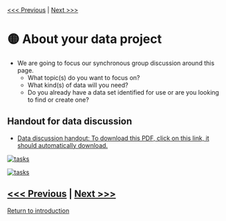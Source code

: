 [<<< Previous](yourdata.md) | [Next >>>](continue.md)   

# :yellow_circle: About your data project
* We are going to focus our synchronous group discussion around this page.
    * What topic(s) do you want to focus on?
    * What kind(s) of data will you need?
    * Do you already have a data set identified for use or are you looking to find or create one? 

## Handout for data discussion 

* [ Data discussion handout: To download this PDF, click on this link, it should automatically download.](https://github.com/SouthernMethodistUniversity/data/raw/master/sections/handoutdata.pdf)


[![tasks](https://github.com/DHRISMU/data/blob/master/images/datalifecycle.png)](https://github.com/DHRISMU/data/blob/master/sections/bigdatalessons.pdf)

[![tasks](https://github.com/DHRISMU/data/blob/master/images/3challenges.png)](https://github.com/DHRISMU/data/blob/master/sections/bigdatalessons.pdf)


[<<< Previous](yourdata.md) | [Next >>>](continue.md)    
-----
[Return to introduction](https://github.com/SouthernMethodistUniversity/data)
